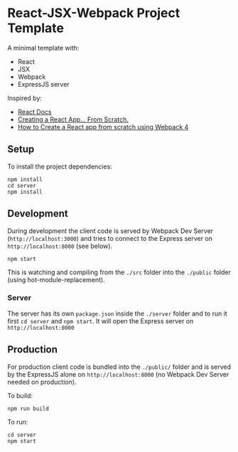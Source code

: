 # React-JSX-Webpack Project Template

A minimal template with:
- React
- JSX
- Webpack
- ExpressJS server

Inspired by:
- [React Docs](https://reactjs.org/docs/create-a-new-react-app.html#creating-a-toolchain-from-scratch)
- [Creating a React App… From Scratch.](https://blog.usejournal.com/creating-a-react-app-from-scratch-f3c693b84658)
- [How to Create a React app from scratch using Webpack 4](https://medium.freecodecamp.org/part-1-react-app-from-scratch-using-webpack-4-562b1d231e75)

## Setup
To install the project dependencies:
```
npm install
cd server
npm install
```

## Development

During development the client code is served by Webpack Dev Server (`http://localhost:3000`) and tries to connect to the Express server on `http://localhost:8000` (see below).

```
npm start
```

This is watching and compiling from the `./src` folder into the `./public` folder (using hot-module-replacement).

### Server
The server has its own `package.json` inside the `./server` folder and to run it first `cd server` and `npm start`. It will open the Express server on `http://localhost:8000`

## Production

For production client code is bundled into the `./public/` folder and is served by the ExpressJS alone on `http://localhost:8000` (no Webpack Dev Server needed on production).

To build:
```
npm run build
```

To run:
```
cd server
npm start
```